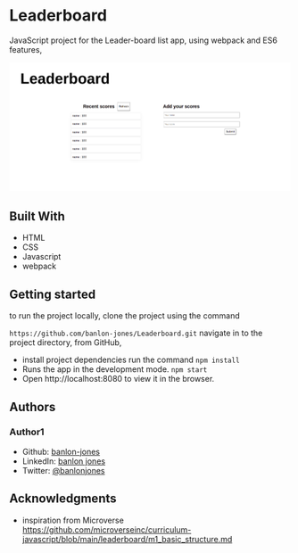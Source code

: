 # Leaderboard
JavaScript project for the Leader-board list app, using webpack and ES6 features,

![app-screenshot](./appImage.png)

## Built With 
 - HTML
 - CSS
 - Javascript
 - webpack 
## Getting started
to run the project locally, clone the project using the command 

`https://github.com/banlon-jones/Leaderboard.git`
navigate in to the project directory, from GitHub,
- install project dependencies run the command
`npm install`
- Runs the app in the development mode. `npm start`
- Open http://localhost:8080 to view it in the browser.


## Authors

### Author1
 - Github: [banlon-jones](https://github.com/banlon-jones)
 - LinkedIn: [banlon jones](https://www.linkedin.com/in/banlon-jones-b0205812a)
 - Twitter: [@banlonjones](https://twitter.com/banlonjones)

## Acknowledgments

- inspiration from Microverse 
https://github.com/microverseinc/curriculum-javascript/blob/main/leaderboard/m1_basic_structure.md
